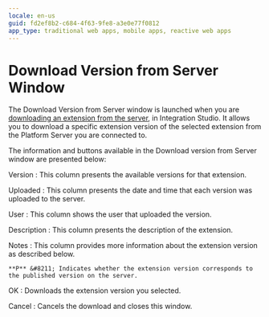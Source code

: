```yaml
---
locale: en-us
guid: fd2ef8b2-c684-4f63-9fe8-a3e0e77f0812
app_type: traditional web apps, mobile apps, reactive web apps
---
```


# Download Version from Server Window

The Download Version from Server window is launched when you are [downloading an extension from the server](<extension-download-window.md>), in Integration Studio. It allows you to download a specific extension version of the selected extension from the Platform Server you are connected to.

The information and buttons available in the Download version from Server window are presented below:

Version
:   This column presents the available versions for that extension.

Uploaded
:   This column presents the date and time that each version was uploaded to the server.

User
:   This column shows the user that uploaded the version.

Description
:   This column presents the description of the extension.

Notes
:   This column provides more information about the extension version as described below.

    **P** &#8211; Indicates whether the extension version corresponds to the published version on the server.

OK
:   Downloads the extension version you selected.

Cancel
:   Cancels the download and closes this window.
